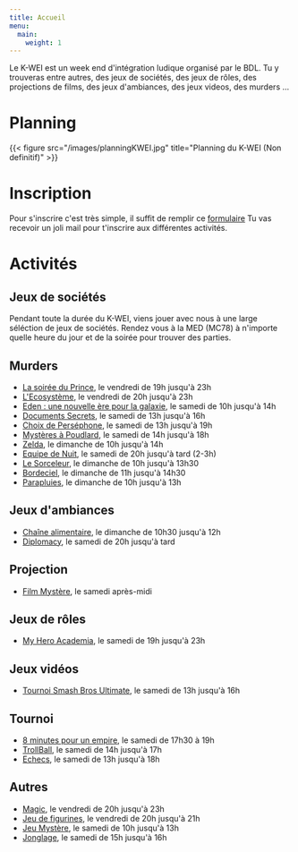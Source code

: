 ```yaml
---
title: Accueil
menu:
  main:
    weight: 1
---
```

Le K-WEI est un week end d'intégration ludique organisé par le BDL.
Tu y trouveras entre autres, des jeux de sociétés, des jeux de rôles, des projections
de films, des jeux d'ambiances, des jeux videos, des murders …

# Planning
{{< figure src="/images/planningKWEI.jpg" title="Planning du K-WEI (Non definitif)" >}}

# Inscription

Pour s'inscrire c'est très simple, il suffit de remplir ce [formulaire](https://framaforms.org/inscription-k-wei-2021-1630864415)
Tu vas recevoir un joli mail pour t'inscrire aux différentes activités. 

# Activités

## Jeux de sociétés

Pendant toute la durée du K-WEI, viens jouer avec nous à une large séléction
de jeux de sociétés. Rendez vous à la MED (MC78) à n'importe quelle heure du jour
et de la soirée pour trouver des parties.

## Murders
  - [La soirée du Prince](murders/prince), le vendredi de 19h jusqu'à 23h
  - [L'Ecosystème](murders/ecosysteme), le vendredi de 20h jusqu'à 23h
  - [Eden : une nouvelle ère pour la galaxie](murders/eden), le samedi de 10h jusqu'à 14h
  - [Documents Secrets](murders/documents-secrets), le samedi de 13h jusqu'à 16h
  - [Choix de Perséphone](murders/choix-de-persephone), le samedi de 13h jusqu'à 19h
  - [Mystères à Poudlard](murders/poudlard), le samedi de 14h jusqu'à 18h
  - [Zelda](murders/zelda), le dimanche de 10h jusqu'à 14h
  - [Equipe de Nuit](murders/equipe-de-nuit), le samedi de 20h jusqu'à tard (2-3h)
  - [Le Sorceleur](murders/sorceleur), le dimanche de 10h jusqu'à 13h30
  - [Bordeciel](murders/bordeciel), le dimanche de 11h jusqu'à 14h30
  - [Parapluies](murders/parapluies), le dimanche de 10h jusqu'à 13h


## Jeux d'ambiances
  - [Chaîne alimentaire](ambiance/chaine-alimentaire), le dimanche de 10h30 jusqu'à 12h
  - [Diplomacy](ambiance/diplomacy), le samedi de 20h jusqu'à tard

## Projection
  - [Film Mystère](projections/mystere), le samedi après-midi


## Jeux de rôles
  - [My Hero Academia](jdr/my-hero-academia), le samedi de 19h jusqu'à 23h

## Jeux vidéos
  - [Tournoi Smash Bros Ultimate](jeux-video/smash), le samedi de 13h jusqu'à 16h

## Tournoi
  - [8 minutes pour un empire](tournoi/8-minutes-pour-un-empire), le samedi de 17h30 à 19h
  - [TrollBall](tournoi/trollball), le samedi de 14h jusqu'à 17h
  - [Echecs](tournoi/echecs), le samedi de 13h jusqu'à 18h

## Autres
  - [Magic](autres/magic), le vendredi de 20h jusqu'à 23h
  - [Jeu de figurines](autres/figurines), le vendredi de 20h jusqu'à 21h
  - [Jeu Mystère](autres/jeu-mystere), le samedi de 10h jusqu'à 13h
  - [Jonglage](autres/jonglage), le samedi de 15h jusqu'à 16h

